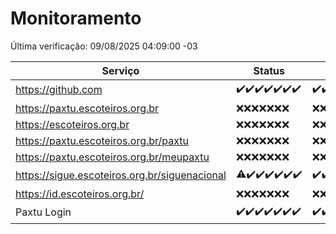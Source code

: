 # Monitoramento

Última verificação: 09/08/2025 04:09:00 -03

|Serviço|Status|Últimas 24h|
|---|---|---|
|https://github.com|<span title="2025-08-02: OK=23">✔️</span><span title="2025-08-03: OK=22">✔️</span><span title="2025-08-04: OK=22">✔️</span><span title="2025-08-05: OK=22">✔️</span><span title="2025-08-06: OK=22">✔️</span><span title="2025-08-07: OK=22">✔️</span><span title="2025-08-08: OK=5">✔️</span>|<span title="08/08/2025 04:17:00 -03 : 200">✔️</span><span title="08/08/2025 05:14:00 -03 : 200">✔️</span><span title="08/08/2025 06:16:00 -03 : 200">✔️</span><span title="08/08/2025 07:11:00 -03 : 200">✔️</span><span title="08/08/2025 08:09:00 -03 : 200">✔️</span><span title="08/08/2025 09:20:00 -03 : 200">✔️</span><span title="08/08/2025 10:31:00 -03 : 200">✔️</span><span title="08/08/2025 11:13:00 -03 : 200">✔️</span><span title="08/08/2025 12:11:00 -03 : 200">✔️</span><span title="08/08/2025 13:11:00 -03 : 200">✔️</span><span title="08/08/2025 14:08:00 -03 : 200">✔️</span><span title="08/08/2025 15:12:00 -03 : 200">✔️</span><span title="08/08/2025 16:08:00 -03 : 200">✔️</span><span title="08/08/2025 17:11:00 -03 : 200">✔️</span><span title="08/08/2025 18:08:00 -03 : 200">✔️</span><span title="08/08/2025 19:09:00 -03 : 200">✔️</span><span title="08/08/2025 20:09:00 -03 : 200">✔️</span><span title="08/08/2025 21:49:00 -03 : 200">✔️</span><span title="08/08/2025 23:42:00 -03 : 200">✔️</span><span title="09/08/2025 00:44:00 -03 : 200">✔️</span><span title="09/08/2025 01:19:00 -03 : 200">✔️</span><span title="09/08/2025 02:10:00 -03 : 200">✔️</span><span title="09/08/2025 03:13:00 -03 : 200">✔️</span><span title="09/08/2025 04:09:00 -03 : 200">✔️</span>|
|https://paxtu.escoteiros.org.br|<span title="2025-08-02: Falhas=23">❌</span><span title="2025-08-03: Falhas=22">❌</span><span title="2025-08-04: Falhas=22">❌</span><span title="2025-08-05: Falhas=22">❌</span><span title="2025-08-06: Falhas=22">❌</span><span title="2025-08-07: Falhas=22">❌</span><span title="2025-08-08: Falhas=5">❌</span>|<span title="08/08/2025 04:17:00 -03 : 403">❌</span><span title="08/08/2025 05:14:00 -03 : 403">❌</span><span title="08/08/2025 06:16:00 -03 : 403">❌</span><span title="08/08/2025 07:11:00 -03 : 403">❌</span><span title="08/08/2025 08:09:00 -03 : 403">❌</span><span title="08/08/2025 09:20:00 -03 : 403">❌</span><span title="08/08/2025 10:31:00 -03 : 403">❌</span><span title="08/08/2025 11:13:00 -03 : 403">❌</span><span title="08/08/2025 12:11:00 -03 : 403">❌</span><span title="08/08/2025 13:11:00 -03 : 403">❌</span><span title="08/08/2025 14:08:00 -03 : 403">❌</span><span title="08/08/2025 15:12:00 -03 : 403">❌</span><span title="08/08/2025 16:08:00 -03 : 403">❌</span><span title="08/08/2025 17:11:00 -03 : 403">❌</span><span title="08/08/2025 18:08:00 -03 : 403">❌</span><span title="08/08/2025 19:09:00 -03 : 403">❌</span><span title="08/08/2025 20:09:00 -03 : 403">❌</span><span title="08/08/2025 21:49:00 -03 : 403">❌</span><span title="08/08/2025 23:42:00 -03 : 403">❌</span><span title="09/08/2025 00:44:00 -03 : 403">❌</span><span title="09/08/2025 01:19:00 -03 : 403">❌</span><span title="09/08/2025 02:10:00 -03 : 403">❌</span><span title="09/08/2025 03:13:00 -03 : 403">❌</span><span title="09/08/2025 04:09:00 -03 : 403">❌</span>|
|https://escoteiros.org.br|<span title="2025-08-02: Falhas=23">❌</span><span title="2025-08-03: Falhas=22">❌</span><span title="2025-08-04: Falhas=22">❌</span><span title="2025-08-05: Falhas=22">❌</span><span title="2025-08-06: Falhas=22">❌</span><span title="2025-08-07: Falhas=22">❌</span><span title="2025-08-08: Falhas=5">❌</span>|<span title="08/08/2025 04:17:00 -03 : 403">❌</span><span title="08/08/2025 05:14:00 -03 : 403">❌</span><span title="08/08/2025 06:16:00 -03 : 403">❌</span><span title="08/08/2025 07:11:00 -03 : 403">❌</span><span title="08/08/2025 08:09:00 -03 : 403">❌</span><span title="08/08/2025 09:20:00 -03 : 403">❌</span><span title="08/08/2025 10:31:00 -03 : 403">❌</span><span title="08/08/2025 11:13:00 -03 : 403">❌</span><span title="08/08/2025 12:11:00 -03 : 403">❌</span><span title="08/08/2025 13:11:00 -03 : 403">❌</span><span title="08/08/2025 14:08:00 -03 : 403">❌</span><span title="08/08/2025 15:12:00 -03 : 403">❌</span><span title="08/08/2025 16:08:00 -03 : 403">❌</span><span title="08/08/2025 17:11:00 -03 : 403">❌</span><span title="08/08/2025 18:08:00 -03 : 403">❌</span><span title="08/08/2025 19:09:00 -03 : 403">❌</span><span title="08/08/2025 20:09:00 -03 : 403">❌</span><span title="08/08/2025 21:49:00 -03 : 403">❌</span><span title="08/08/2025 23:42:00 -03 : 403">❌</span><span title="09/08/2025 00:44:00 -03 : 403">❌</span><span title="09/08/2025 01:19:00 -03 : 403">❌</span><span title="09/08/2025 02:10:00 -03 : 403">❌</span><span title="09/08/2025 03:13:00 -03 : 403">❌</span><span title="09/08/2025 04:09:00 -03 : 403">❌</span>|
|https://paxtu.escoteiros.org.br/paxtu|<span title="2025-08-02: Falhas=23">❌</span><span title="2025-08-03: Falhas=22">❌</span><span title="2025-08-04: Falhas=22">❌</span><span title="2025-08-05: Falhas=22">❌</span><span title="2025-08-06: Falhas=22">❌</span><span title="2025-08-07: Falhas=22">❌</span><span title="2025-08-08: Falhas=5">❌</span>|<span title="08/08/2025 04:17:00 -03 : 403">❌</span><span title="08/08/2025 05:14:00 -03 : 403">❌</span><span title="08/08/2025 06:16:00 -03 : 403">❌</span><span title="08/08/2025 07:11:00 -03 : 403">❌</span><span title="08/08/2025 08:09:00 -03 : 403">❌</span><span title="08/08/2025 09:20:00 -03 : 403">❌</span><span title="08/08/2025 10:31:00 -03 : 403">❌</span><span title="08/08/2025 11:13:00 -03 : 403">❌</span><span title="08/08/2025 12:11:00 -03 : 403">❌</span><span title="08/08/2025 13:11:00 -03 : 403">❌</span><span title="08/08/2025 14:08:00 -03 : 403">❌</span><span title="08/08/2025 15:12:00 -03 : 403">❌</span><span title="08/08/2025 16:08:00 -03 : 403">❌</span><span title="08/08/2025 17:11:00 -03 : 403">❌</span><span title="08/08/2025 18:08:00 -03 : 403">❌</span><span title="08/08/2025 19:09:00 -03 : 403">❌</span><span title="08/08/2025 20:09:00 -03 : 403">❌</span><span title="08/08/2025 21:49:00 -03 : 403">❌</span><span title="08/08/2025 23:42:00 -03 : 403">❌</span><span title="09/08/2025 00:44:00 -03 : 403">❌</span><span title="09/08/2025 01:19:00 -03 : 403">❌</span><span title="09/08/2025 02:10:00 -03 : 403">❌</span><span title="09/08/2025 03:13:00 -03 : 403">❌</span><span title="09/08/2025 04:09:00 -03 : 403">❌</span>|
|https://paxtu.escoteiros.org.br/meupaxtu|<span title="2025-08-02: Falhas=23">❌</span><span title="2025-08-03: Falhas=22">❌</span><span title="2025-08-04: Falhas=22">❌</span><span title="2025-08-05: Falhas=22">❌</span><span title="2025-08-06: Falhas=22">❌</span><span title="2025-08-07: Falhas=22">❌</span><span title="2025-08-08: Falhas=5">❌</span>|<span title="08/08/2025 04:17:00 -03 : 403">❌</span><span title="08/08/2025 05:14:00 -03 : 403">❌</span><span title="08/08/2025 06:16:00 -03 : 403">❌</span><span title="08/08/2025 07:11:00 -03 : 403">❌</span><span title="08/08/2025 08:09:00 -03 : 403">❌</span><span title="08/08/2025 09:20:00 -03 : 403">❌</span><span title="08/08/2025 10:31:00 -03 : 403">❌</span><span title="08/08/2025 11:13:00 -03 : 403">❌</span><span title="08/08/2025 12:11:00 -03 : 403">❌</span><span title="08/08/2025 13:11:00 -03 : 403">❌</span><span title="08/08/2025 14:08:00 -03 : 403">❌</span><span title="08/08/2025 15:12:00 -03 : 403">❌</span><span title="08/08/2025 16:08:00 -03 : 403">❌</span><span title="08/08/2025 17:11:00 -03 : 403">❌</span><span title="08/08/2025 18:08:00 -03 : 403">❌</span><span title="08/08/2025 19:09:00 -03 : 403">❌</span><span title="08/08/2025 20:09:00 -03 : 403">❌</span><span title="08/08/2025 21:49:00 -03 : 403">❌</span><span title="08/08/2025 23:42:00 -03 : 403">❌</span><span title="09/08/2025 00:44:00 -03 : 403">❌</span><span title="09/08/2025 01:19:00 -03 : 403">❌</span><span title="09/08/2025 02:10:00 -03 : 403">❌</span><span title="09/08/2025 03:13:00 -03 : 403">❌</span><span title="09/08/2025 04:09:00 -03 : 403">❌</span>|
|https://sigue.escoteiros.org.br/siguenacional|<span title="2025-08-02: OK=22, Falhas=1">⚠️</span><span title="2025-08-03: OK=22">✔️</span><span title="2025-08-04: OK=22">✔️</span><span title="2025-08-05: OK=22">✔️</span><span title="2025-08-06: OK=22">✔️</span><span title="2025-08-07: OK=22">✔️</span><span title="2025-08-08: OK=5">✔️</span>|<span title="08/08/2025 04:17:00 -03 : 200">✔️</span><span title="08/08/2025 05:14:00 -03 : 200">✔️</span><span title="08/08/2025 06:16:00 -03 : 200">✔️</span><span title="08/08/2025 07:11:00 -03 : 200">✔️</span><span title="08/08/2025 08:09:00 -03 : 200">✔️</span><span title="08/08/2025 09:20:00 -03 : 200">✔️</span><span title="08/08/2025 10:31:00 -03 : 200">✔️</span><span title="08/08/2025 11:13:00 -03 : 200">✔️</span><span title="08/08/2025 12:11:00 -03 : 200">✔️</span><span title="08/08/2025 13:11:00 -03 : 200">✔️</span><span title="08/08/2025 14:08:00 -03 : 200">✔️</span><span title="08/08/2025 15:12:00 -03 : 200">✔️</span><span title="08/08/2025 16:08:00 -03 : 200">✔️</span><span title="08/08/2025 17:11:00 -03 : 200">✔️</span><span title="08/08/2025 18:08:00 -03 : 200">✔️</span><span title="08/08/2025 19:09:00 -03 : 200">✔️</span><span title="08/08/2025 20:09:00 -03 : 200">✔️</span><span title="08/08/2025 21:49:00 -03 : 200">✔️</span><span title="08/08/2025 23:42:00 -03 : 200">✔️</span><span title="09/08/2025 00:44:00 -03 : 200">✔️</span><span title="09/08/2025 01:19:00 -03 : 200">✔️</span><span title="09/08/2025 02:10:00 -03 : 200">✔️</span><span title="09/08/2025 03:13:00 -03 : 200">✔️</span><span title="09/08/2025 04:09:00 -03 : 200">✔️</span>|
|https://id.escoteiros.org.br/|<span title="2025-08-02: Falhas=23">❌</span><span title="2025-08-03: Falhas=22">❌</span><span title="2025-08-04: Falhas=22">❌</span><span title="2025-08-05: Falhas=22">❌</span><span title="2025-08-06: Falhas=22">❌</span><span title="2025-08-07: Falhas=22">❌</span><span title="2025-08-08: Falhas=5">❌</span>|<span title="08/08/2025 04:17:00 -03 : 403">❌</span><span title="08/08/2025 05:14:00 -03 : 403">❌</span><span title="08/08/2025 06:16:00 -03 : 403">❌</span><span title="08/08/2025 07:11:00 -03 : 403">❌</span><span title="08/08/2025 08:09:00 -03 : 403">❌</span><span title="08/08/2025 09:20:00 -03 : 403">❌</span><span title="08/08/2025 10:31:00 -03 : 403">❌</span><span title="08/08/2025 11:13:00 -03 : 403">❌</span><span title="08/08/2025 12:11:00 -03 : 403">❌</span><span title="08/08/2025 13:11:00 -03 : 403">❌</span><span title="08/08/2025 14:08:00 -03 : 403">❌</span><span title="08/08/2025 15:12:00 -03 : 403">❌</span><span title="08/08/2025 16:08:00 -03 : 403">❌</span><span title="08/08/2025 17:11:00 -03 : 403">❌</span><span title="08/08/2025 18:08:00 -03 : 403">❌</span><span title="08/08/2025 19:09:00 -03 : 403">❌</span><span title="08/08/2025 20:09:00 -03 : 403">❌</span><span title="08/08/2025 21:49:00 -03 : 403">❌</span><span title="08/08/2025 23:42:00 -03 : 403">❌</span><span title="09/08/2025 00:44:00 -03 : 403">❌</span><span title="09/08/2025 01:19:00 -03 : 403">❌</span><span title="09/08/2025 02:10:00 -03 : 403">❌</span><span title="09/08/2025 03:13:00 -03 : 403">❌</span><span title="09/08/2025 04:09:00 -03 : 403">❌</span>|
|Paxtu Login|<span title="2025-08-02: OK=23">✔️</span><span title="2025-08-03: OK=22">✔️</span><span title="2025-08-04: OK=22">✔️</span><span title="2025-08-05: OK=22">✔️</span><span title="2025-08-06: OK=22">✔️</span><span title="2025-08-07: OK=22">✔️</span><span title="2025-08-08: OK=5">✔️</span>|<span title="08/08/2025 04:17:00 -03 : 200">✔️</span><span title="08/08/2025 05:14:00 -03 : 200">✔️</span><span title="08/08/2025 06:16:00 -03 : 200">✔️</span><span title="08/08/2025 07:11:00 -03 : 200">✔️</span><span title="08/08/2025 08:09:00 -03 : 200">✔️</span><span title="08/08/2025 09:20:00 -03 : 200">✔️</span><span title="08/08/2025 10:31:00 -03 : 200">✔️</span><span title="08/08/2025 11:13:00 -03 : 200">✔️</span><span title="08/08/2025 12:11:00 -03 : 200">✔️</span><span title="08/08/2025 13:11:00 -03 : 200">✔️</span><span title="08/08/2025 14:08:00 -03 : 200">✔️</span><span title="08/08/2025 15:12:00 -03 : 200">✔️</span><span title="08/08/2025 16:08:00 -03 : 200">✔️</span><span title="08/08/2025 17:11:00 -03 : 200">✔️</span><span title="08/08/2025 18:08:00 -03 : 200">✔️</span><span title="08/08/2025 19:09:00 -03 : 200">✔️</span><span title="08/08/2025 20:09:00 -03 : 200">✔️</span><span title="08/08/2025 21:49:00 -03 : 200">✔️</span><span title="08/08/2025 23:42:00 -03 : 200">✔️</span><span title="09/08/2025 00:44:00 -03 : 200">✔️</span><span title="09/08/2025 01:19:00 -03 : 200">✔️</span><span title="09/08/2025 02:10:00 -03 : 200">✔️</span><span title="09/08/2025 03:13:00 -03 : 200">✔️</span><span title="09/08/2025 04:09:00 -03 : 200">✔️</span>|
